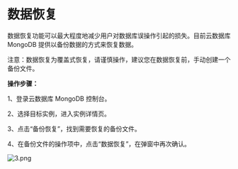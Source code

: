 # **数据恢复**

数据恢复功能可以最大程度地减少用户对数据库误操作引起的损失。目前云数据库 MongoDB 提供以备份数据的方式来恢复数据。

注意：数据恢复为覆盖式恢复，请谨慎操作，建议您在数据恢复前，手动创建一个备份文件。

**操作步骤：**

1、登录云数据库 MongoDB 控制台。

2、选择目标实例，进入实例详情页。

3、点击“备份恢复”，找到需要恢复的备份文件。

4、在备份文件的操作项中，点击“数据恢复”，在弹窗中再次确认。

![3.png](http://img1.jcloudcs.com/cms/b41b2774-4dfd-4498-b723-8652f428175c20170927144519.png)